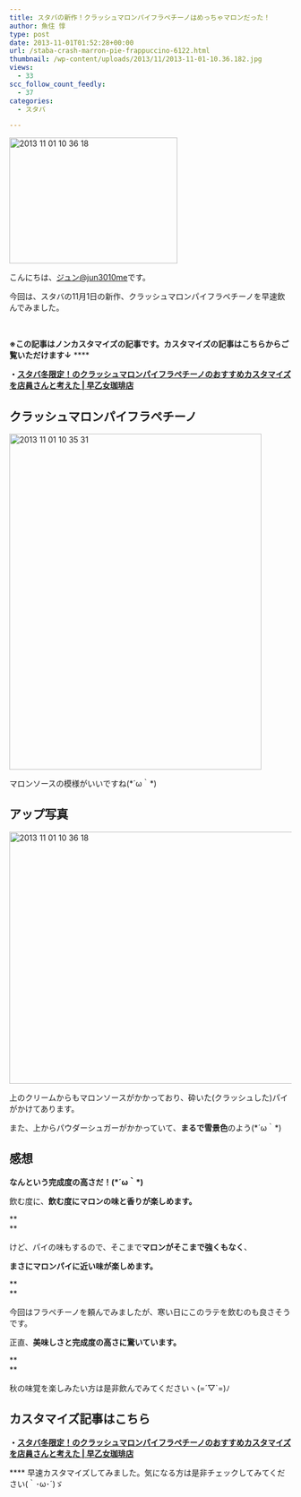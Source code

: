 ```yaml
---
title: スタバの新作！クラッシュマロンパイフラペチーノはめっちゃマロンだった！
author: 魚住 惇
type: post
date: 2013-11-01T01:52:28+00:00
url: /staba-crash-marron-pie-frappuccino-6122.html
thumbnail: /wp-content/uploads/2013/11/2013-11-01-10.36.182.jpg
views:
  - 33
scc_follow_count_feedly:
  - 37
categories:
  - スタバ

---
```

<img decoding="async" loading="lazy" title="2013-11-01 10.36.18.jpg" src="/wp-content/uploads/2013/11/2013-11-01-10.36.18.jpg" alt="2013 11 01 10 36 18" width="300" height="225" border="0" />

<!--more-->

こんにちは、[ジュン@jun3010me][1]です。

今回は、スタバの11月1日の新作、クラッシュマロンパイフラペチーノを早速飲んでみました。

 

**※この記事はノンカスタマイズの記事です。カスタマイズの記事はこちらからご覧いただけます↓** ****

**・<a rel="nofollow" href="http://192.168.11.200:8000/staba-crash-marron-pie-frappuccino-custom-html-6130.html" target="_blank">スタバ冬限定！のクラッシュマロンパイフラペチーノのおすすめカスタマイズを店員さんと考えた | 早乙女珈琲店</a>**

## クラッシュマロンパイフラペチーノ

<img decoding="async" loading="lazy" title="2013-11-01 10.35.31.jpg" src="/wp-content/uploads/2013/11/2013-11-01-10.35.31.jpg" alt="2013 11 01 10 35 31" width="450" height="600" border="0" /> 

マロンソースの模様がいいですね(\*´ω｀\*)

## アップ写真

<img decoding="async" loading="lazy" title="2013-11-01 10.36.18.jpg" src="/wp-content/uploads/2013/11/2013-11-01-10.36.181.jpg" alt="2013 11 01 10 36 18" width="600" height="450" border="0" /> 

上のクリームからもマロンソースがかかっており、砕いた(クラッシュした)パイがかけてあります。

また、上からパウダーシュガーがかかっていて、**まるで雪景色**のよう(\*´ω｀\*)

## 感想

**なんという完成度の高さだ！(\*´ω｀\*)**

飲む度に、**飲む度にマロンの味と香りが楽しめます。**

**  
** 

けど、パイの味もするので、そこまで**マロンがそこまで強くもなく**、

**まさにマロンパイに近い味が楽しめます。**

**  
** 

今回はフラペチーノを頼んでみましたが、寒い日にこのラテを飲むのも良さそうです。

正直、**美味しさと完成度の高さに驚いています。**

**  
** 

秋の味覚を楽しみたい方は是非飲んでみてくださいヽ(=´▽\`=)ﾉ

## カスタマイズ記事はこちら

**・<a rel="nofollow" href="http://192.168.11.200:8000/staba-crash-marron-pie-frappuccino-custom-html-6130.html" target="_blank">スタバ冬限定！のクラッシュマロンパイフラペチーノのおすすめカスタマイズを店員さんと考えた | 早乙女珈琲店</a>**

**** 早速カスタマイズしてみました。気になる方は是非チェックしてみてください(｀･ω･´)ゞ

 [1]: https://twitter.com/jun3010me